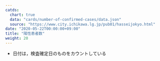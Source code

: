 ```yaml
---
catds:
  chart: true
  data: "cards/number-of-confirmed-cases/data.json"
  source: "https://www.city.ichikawa.lg.jp/pub01/hasseijokyo.html"
date: "2020-05-22T00:00:00+09:00"
title: "陽性患者数"
weight: 20
---
```


- 日付は，検査確定日のものをカウントしている
